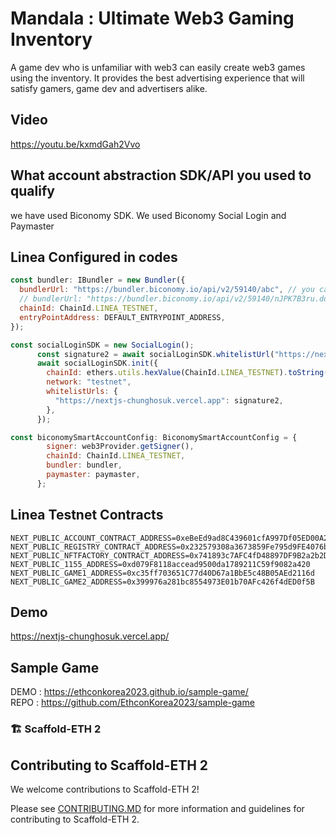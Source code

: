
# Mandala : Ultimate Web3 Gaming Inventory
A game dev who is unfamiliar with web3 can easily create web3 games using the inventory. It provides the best advertising experience that will satisfy gamers, game dev and advertisers alike.



## Video
https://youtu.be/kxmdGah2Vvo

## What account abstraction SDK/API you used to qualify
we have used Biconomy SDK. We used Biconomy Social Login and Paymaster
## Linea Configured in codes

```js
const bundler: IBundler = new Bundler({
  bundlerUrl: "https://bundler.biconomy.io/api/v2/59140/abc", // you can get this value from biconomy dashboard.
  // bundlerUrl: "https://bundler.biconomy.io/api/v2/59140/nJPK7B3ru.dd7f7861-190d-41bd-af80-6877f74b8f44", // you can get this value from biconomy dashboard.
  chainId: ChainId.LINEA_TESTNET,
  entryPointAddress: DEFAULT_ENTRYPOINT_ADDRESS,
});

const socialLoginSDK = new SocialLogin();
      const signature2 = await socialLoginSDK.whitelistUrl("https://nextjs-chunghosuk.vercel.app");
      await socialLoginSDK.init({
        chainId: ethers.utils.hexValue(ChainId.LINEA_TESTNET).toString(),
        network: "testnet",
        whitelistUrls: {
          "https://nextjs-chunghosuk.vercel.app": signature2,
        },
      });

const biconomySmartAccountConfig: BiconomySmartAccountConfig = {
        signer: web3Provider.getSigner(),
        chainId: ChainId.LINEA_TESTNET,
        bundler: bundler,
        paymaster: paymaster,
      };
```

## Linea Testnet Contracts

```env
NEXT_PUBLIC_ACCOUNT_CONTRACT_ADDRESS=0xeBeEd9ad8C439601cfA997Df05ED00A2167462A0
NEXT_PUBLIC_REGISTRY_CONTRACT_ADDRESS=0x232579308a3673859Fe795d9FE4076b9f0480D33
NEXT_PUBLIC_NFTFACTORY_CONTRACT_ADDRESS=0x741893c7AFC4fD48897DF9B2a2b2DF979Ba4C10d
NEXT_PUBLIC_1155_ADDRESS=0xd079F8118accead9500da1789211C59f9082a420
NEXT_PUBLIC_GAME1_ADDRESS=0xc35ff703651C77d40D67a1BbE5c48B05AEd2116d
NEXT_PUBLIC_GAME2_ADDRESS=0x399976a281bc8554973E01b70AFc426f4dED0f5B
```
## Demo
https://nextjs-chunghosuk.vercel.app/


## Sample Game
DEMO : https://ethconkorea2023.github.io/sample-game/    
REPO : https://github.com/EthconKorea2023/sample-game

### 🏗 Scaffold-ETH 2



## Contributing to Scaffold-ETH 2

We welcome contributions to Scaffold-ETH 2!

Please see [CONTRIBUTING.MD](https://github.com/scaffold-eth/scaffold-eth-2/blob/main/CONTRIBUTING.md) for more information and guidelines for contributing to Scaffold-ETH 2.

